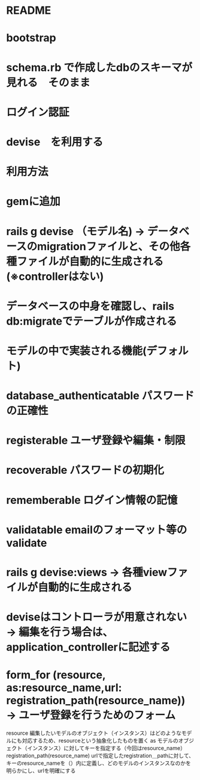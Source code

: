 # README
# bootstrap
# schema.rb で作成したdbのスキーマが見れる　そのまま
# ログイン認証 
# devise　を利用する
# 

# 利用方法
# gemに追加
# rails g devise （モデル名) →  データベースのmigrationファイルと、その他各種ファイルが自動的に生成される(※controllerはない)
# データベースの中身を確認し、rails db:migrateでテーブルが作成される


# モデルの中で実装される機能(デフォルト)
# database_authenticatable   パスワードの正確性 
# registerable               ユーザ登録や編集・制限
# recoverable                パスワードの初期化
# rememberable               ログイン情報の記憶
# validatable                emailのフォーマット等のvalidate


# rails g devise:views → 各種viewファイルが自動的に生成される

# deviseはコントローラが用意されない →  編集を行う場合は、application_controllerに記述する

# form_for (resource, as:resource_name,url: registration_path(resource_name)) → ユーザ登録を行うためのフォーム
resource   編集したいモデルのオブジェクト（インスタンス）はどのようなモデルにも対応するため、resourceという抽象化したものを置く
as         モデルのオブジェクト（インスタンス）に対してキーを指定する（今回はresource_name）
registration_path(resource_name)    urlで指定したregistration＿pathに対して、キーのresource_nameを（）内に定義し、どのモデルのインスタンスなのかを明らかにし、urlを明確にする